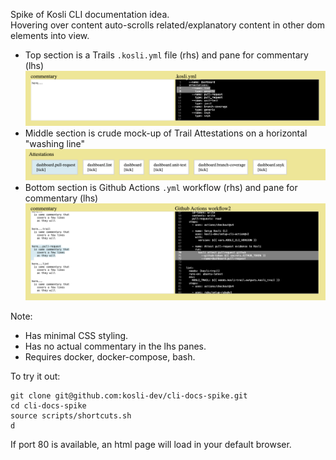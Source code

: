 
Spike of Kosli CLI documentation idea.  
Hovering over content auto-scrolls related/explanatory content in other dom elements into view.  
- Top section is a Trails `.kosli.yml` file (rhs) and pane for commentary (lhs)   
![Screenshot](https://github.com/kosli-dev/cli-docs-spike/blob/main/docs/template.png?raw=true)
- Middle section is crude mock-up of Trail Attestations on a horizontal "washing line"
![Screenshot](https://github.com/kosli-dev/cli-docs-spike/blob/main/docs/attestations.png?raw=true)
- Bottom section is Github Actions `.yml` workflow (rhs) and pane for commentary (lhs)
![Screenshot](https://github.com/kosli-dev/cli-docs-spike/blob/main/docs/ci-workflow.png?raw=true)

Note:
- Has minimal CSS styling.
- Has no actual commentary in the lhs panes.
- Requires docker, docker-compose, bash.  

To try it out:
```shell
git clone git@github.com:kosli-dev/cli-docs-spike.git
cd cli-docs-spike
source scripts/shortcuts.sh
d
```
If port 80 is available, an html page will load in your default browser.

